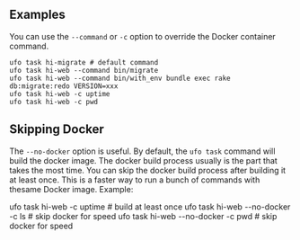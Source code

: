 ## Examples

You can use the `--command` or `-c` option to override the Docker container command.

    ufo task hi-migrate # default command
    ufo task hi-web --command bin/migrate
    ufo task hi-web --command bin/with_env bundle exec rake db:migrate:redo VERSION=xxx
    ufo task hi-web -c uptime
    ufo task hi-web -c pwd

## Skipping Docker

The `--no-docker` option is useful. By default, the `ufo task` command will build the docker image.  The docker build process usually is the part that takes the most time. You can skip the docker build process after building it at least once.  This is a faster way to run a bunch of commands with thesame Docker image. Example:

  ufo task hi-web -c uptime # build at least once
  ufo task hi-web --no-docker -c ls # skip docker for speed
  ufo task hi-web --no-docker -c pwd # skip docker for speed
